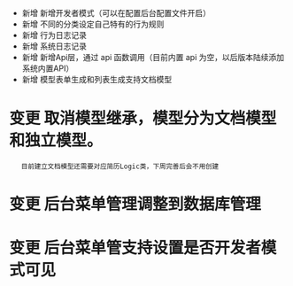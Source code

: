 + 新增 新增开发者模式（可以在配置后台配置文件开启）
+ 新增 不同的分类设定自己特有的行为规则
+ 新增 行为日志记录
+ 新增 系统日志记录
+ 新增 新增Api层，通过 api 函数调用（目前内置 api 为空，以后版本陆续添加系统内置API）
+ 新增 模型表单生成和列表生成支持文档模型
# 变更 取消模型继承，模型分为文档模型和独立模型。
	   目前建立文档模型还需要对应简历Logic类，下周完善后会不用创建
# 变更 后台菜单管理调整到数据库管理
# 变更 后台菜单管支持设置是否开发者模式可见

